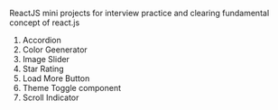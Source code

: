 ReactJS mini projects for interview practice and clearing fundamental concept of react.js
1. Accordion
2. Color Geenerator
3. Image Slider
4. Star Rating
5. Load More Button
6. Theme Toggle component
7. Scroll Indicator

